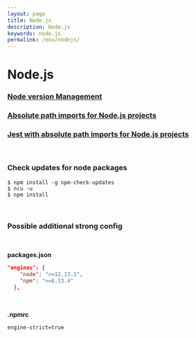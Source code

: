 ```yaml
---
layout: page
title: Node.js
description: Node.js
keywords: node.js
permalink: /env/nodejs/
---
```


# Node.js

### [Node version Management](/env/nodejs/nvm/)

### [Absolute path imports for Node.js projects](/env/nodejs/jest/)

### [Jest with absolute path imports for Node.js projects](/env/nodejs/jest/)

<br/>

### Check updates for node packages

    $ npm install -g npm-check-updates
    $ ncu -u
    $ npm install

<br/>

### Possible additional strong config

<br/>

**packages.json**

```json
"engines": {
    "node": ">=12.13.1",
    "npm": ">=6.13.4"
  },
```

<br/>

**.npmrc**

```
engine-strict=true
```
